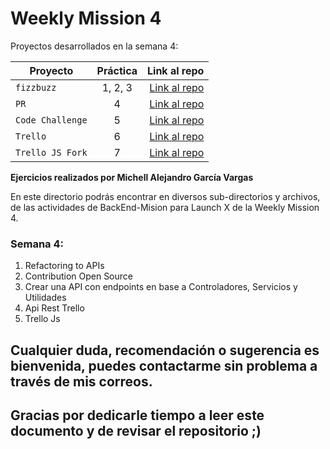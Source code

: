 # Weekly Mission 4

Proyectos desarrollados en la semana 4:

| Proyecto | Práctica | Link al repo |
| ------------- |:-------------:| -----:|
|`fizzbuzz`|1, 2, 3|[Link al repo](https://github.com/AleGV258/FizzBuzz_Weekly_Mission_4)|
|`PR`|4|[Link al repo](https://github.com/AleGV258/fizzbuzz)|
|`Code Challenge`|5|[Link al repo](https://github.com/AleGV258/VisualThinking_API)|
|`Trello`|6|[Link al repo](https://github.com/AleGV258/trelloJS)|
|`Trello JS Fork`|7|[Link al repo](https://github.com/AleGV258/trello)|

**Ejercicios realizados por Michell Alejandro García Vargas**

En este directorio podrás encontrar en diversos sub-directorios y archivos, de las actividades de BackEnd-Mision para Launch X de la Weekly Mission 4.

### Semana 4:
1. Refactoring to APIs
2. Contribution Open Source
3. Crear una API con endpoints en base a Controladores, Servicios y Utilidades
4. Api Rest Trello
5. Trello Js

## Cualquier duda, recomendación o sugerencia es bienvenida, puedes contactarme sin problema a través de mis correos.

## Gracias por dedicarle tiempo a leer este documento y de revisar el repositorio ;)
